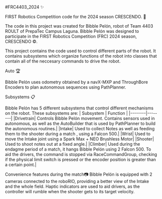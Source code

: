 #FRC4403_2024 ✨

FIRST Robotics Competition code for the 2024 season CRESCENDO. 🎼

The code in this project was created for Bibble Pelón, robot of Team 4403 ROULT of PrepaTec Campus Laguna. Bibble Pelón was designed to participate in the FIRST Robotics Competition (FRC) 2024 season, CRESCENDO ©️.

This project contains the code used to control different parts of the robot. It contains subsystems which organize functions of the robot into classes that contain all of the neccesary commands to drive the robot.

Auto 🏆

Bibble Pelón uses odometry obtained by a navX-MXP and ThroughBore Encoders to plan autonomous sequences using PathPlanner.

Subsystems 📋

Bibble Pelón has 5 different subsystems that control different mechanisms on the robot. These subsystems are:
| Subsystem | Function |
|--------|--------|
|Drivetrain| 	Controls Bibble Pelón movement. Contains sensors used in autonomous, as well as the AutoBuilder that is used by PathPlanner to build the autonomous routines.|
|Intake| 	Used to collect Notes as well as feeding them to the shooter during a match , using a Falcon 500.|
|Wrist| 	Used to move the Intake joint using a Spark Max + NEO Brushless Motor|
|Shooter| 	Used to shoot notes out at a fixed angle.|
|Climber| 	Used during the endagme period of a match, it hangs Bibble Pelón using 2 Falcon 500. To aid the drivers, the command is stopped via RaceCommandGroup, checking if the physical limit switch is pressed or the encoder position is greater than a certain point.|

Convenience features during the match📷
Bibble Pelón is equipped with 2 cameras connected to the roboRIO, providing a better view of the Intake and the whole field.
Haptic indicators are used to aid drivers, as the controller will rumble when the shooter gets to its target velocity.



